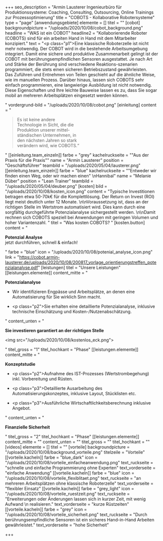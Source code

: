 +++
seo_description = "Armin Lausterer Ingenieurbüro für Produktionssysteme: Coaching, Consulting, Outsourcing, Online Trainings zur Prozessoptimierung"
title = "COBOTS - Kollaborative Robotersysteme"
type = "page"
[anwendungsgebiete]
elemente = []
titel = ""
[cobot]
backgroundpicture = "/uploads/2020/10/08/cobot_background.png"
headline = "WAS ist ein COBOT"
headline2 = "Kollaborierende Roboter (COBOTS) sind für ein arbeiten Hand in Hand mit dem Mitarbeiter konzipiert."
text = "<p class=\"p1\">Eine klassische Roboterzelle ist nicht mehr notwendig. Der COBOT wird in die bestehende Arbeitsumgebung integriert. Damit eine sichere und produktive Zusammenarbeit gelingt ist der COBOT mit berührungsempfindlichen Sensoren ausgestattet. Je nach Art und Stärke der Berührung sind verschiedene Reaktions-szenarien programmiert, die stets einen sicheren Betriebszustand gewährleisten. <br> Das Zuführen und Entnehmen von Teilen geschieht auf die ähnliche Weise, wie im manuellen Prozess. Darüber hinaus, lassen sich COBOTS sehr einfach programmieren, eine langwierige Ausbildung ist nicht notwendig. Diese Eigenschaften und Ihre leichte Bauweise lassen es zu, dass Sie sogar mobil an mehreren Arbeitsplätzen eingesetzt werden können.</p>"
vordergrund-bild = "/uploads/2020/10/08/cobot.png"
[einleitung]
content = "<blockquote><p>Es ist keine andere <br> Technologie in Sicht, die die <br> Produktion unserer mittel-<br> ständischen Unternehmen, in <br> den nächsten Jahren so stark <br> verändern wird, wie COBOTS.“</p></blockquote>"
[[einleitung.team_einzeln]]
farbe = "grey"
kachelruckseite = "\"Aus der Praxis für die Praxis\""
name = "Armin Lausterer"
position = "Geschäftsführer"
teambild = "/uploads/2020/05/04/lausterer.png"
[[einleitung.team_einzeln]]
farbe = "blue"
kachelruckseite = "\"Entweder wir finden einen Weg, oder wir machen einen\"  \nHannibal"
name = "Melanie Düber"
position = "Lean Trainer"
teambild = "/uploads/2020/05/04/deuber.png"
[kosten]
bild = "/uploads/2020/10/08/kosten_icon.png"
content = "Typische Investitionen betragen etwa 50-70k€ für die Komplettlösung. Der Return on Invest (ROI) liegt meist deutlich unter 12 Monate. \n\nVoraussetzung ist, dass an der richtigen Stelle im Wertstrom automatisiert wird. Dies kann durch eine sorgfältig durchgeführte Potenzialanalyse sichergestellt werden. \n\nDamit rechnen sich COBOTS speziell bei Anwendungen mit geringen Volumen und hoher Variantenzahl. "
titel = "Was kosten COBOTS? "
[kosten.button]
content = "<p><strong>Potenzial Analyse<br></strong>jetzt durchführen, schnell &amp; einfach!</p>"
farbe = "blue"
icon = "/uploads/2020/10/08/potenial_analyse_icon.png"
link = "https://cobot.armin-lausterer.de/uploads/2020/10/08/200817_vorlage_orientierungstreffen_potenzialanalyse.pdf"
[leistungen]
titel = "Unsere Leistungen"
[[leistungen.elemente]]
content_mitte = "<p><strong>Potenzialanalyse </strong></p><ul><li><p>Wir identifizieren Engpässe und Arbeitsplätze, an denen eine Automatisierung für Sie wirklich Sinn macht.</p></li><li><p class=\"p2\">Sie erhalten eine detaillierte Potenzialanalyse, inklusive technische Einschätzung und Kosten-/Nutzenabschätzung.</p></li></ul>"
content_unten = "<p><strong>Sie investieren garantiert an der richtigen Stelle</strong></p><p><img src=\"/uploads/2020/10/08/kostenlos_eck.png\"></p>"
titel_gross = "1"
titel_hochkant = "Phase"
[[leistungen.elemente]]
content_mitte = "<p><strong>Konzeptstudie</strong></p><ul><li><p class=\"p2\">Aufnahme des IST-Prozesses (Wertstrombegehung) inkl. Vorbereitung und Rüsten.</p></li><li><p class=\"p3\">Detaillierte Ausarbeitung des Automatisierungskonzeptes, inklusive Layout, Stücklisten etc.</p></li><li><p class=\"p3\">Ausführliche Wirtschaftlichkeitsberechnung inklusive Angebot.</p></li></ul>"
content_unten = "<p><strong>Finanzielle Sicherheit</strong></p>"
titel_gross = "2"
titel_hochkant = "Phase"
[[leistungen.elemente]]
content_mitte = ""
content_unten = ""
titel_gross = ""
titel_hochkant = ""
[videos]
elemente = []
titel = ""
[vorteile]
backgroundpicture = "/uploads/2020/10/08/background_vorteile.png"
titelzeile = "Vorteile"
[[vorteile.kacheln]]
farbe = "blue_dark"
icon = "/uploads/2020/10/08/vorteile_einfacheanwendung.png"
text_ruckseite = "schnelle und einfache Programmierung ohne Experten"
text_vorderseite = "einfache Anwendung"
[[vorteile.kacheln]]
farbe = "blue"
icon = "/uploads/2020/10/08/vorteile_flexiblitaet.png"
text_ruckseite = "an mehreren Arbeitsplätzen ohne klassische Roboterzelle"
text_vorderseite = "flexibler Einsatz"
[[vorteile.kacheln]]
farbe = "grey_light"
icon = "/uploads/2020/10/08/vorteile_ruestzeit.png"
text_ruckseite = "Erweiterungen oder Änderungen lassen sich in kurzer Zeit, mit wenig Aufwand   \n realisieren."
text_vorderseite = "kurze Rüstzeiten"
[[vorteile.kacheln]]
farbe = "grey"
icon = "/uploads/2020/10/08/vorteile_sicherheit.png"
text_ruckseite = "Durch berührungsempfindliche Sensoren ist ein sicheres Hand-in-Hand Arbeiten gewährleistet."
text_vorderseite = "hohe Sicherheit"

+++
